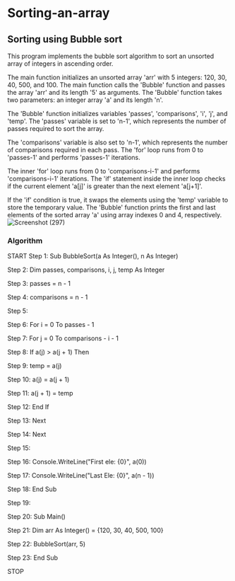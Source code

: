 # Sorting-an-array
## Sorting using Bubble sort
This program implements the bubble sort algorithm to sort an unsorted array of integers in ascending order.

The main function initializes an unsorted array 'arr' with 5 integers: 120, 30, 40, 500, and 100.
The main function calls the 'Bubble' function and passes the array 'arr' and its length '5' as arguments.
The 'Bubble' function takes two parameters: an integer array 'a' and its length 'n'.


The 'Bubble' function initializes variables 'passes', 'comparisons', 'i', 'j', and 'temp'.
The 'passes' variable is set to 'n-1', which represents the number of passes required to sort the array.

The 'comparisons' variable is also set to 'n-1', which represents the number of comparisons required in each pass.
The 'for' loop runs from 0 to 'passes-1' and performs 'passes-1' iterations.

The inner 'for' loop runs from 0 to 'comparisons-i-1' and performs 'comparisons-i-1' iterations.
The 'if' statement inside the inner loop checks if the current element 'a[j]' is greater than the next element 'a[j+1]'.

If the 'if' condition is true, it swaps the elements using the 'temp' variable to store the temporary value.
The 'Bubble' function prints the first and last elements of the sorted array 'a' using array indexes 0 and 4, respectively.
![Screenshot (297)](https://user-images.githubusercontent.com/125993593/234355869-756716ee-37a7-4abf-9b63-27b31841ec9a.png)
### Algorithm
START
Step 1: Sub BubbleSort(a As Integer(), n As Integer)

Step 2:     Dim passes, comparisons, i, j, temp As Integer


Step 3:     passes = n - 1

Step 4:     comparisons = n - 1

Step 5: 

Step 6:     For i = 0 To passes - 1

Step 7:         For j = 0 To comparisons - i - 1

Step 8:             If a(j) > a(j + 1) Then

Step 9:                 temp = a(j)

Step 10:                 a(j) = a(j + 1)

Step 11:                 a(j + 1) = temp

Step 12:             End If

Step 13:         Next

Step 14:     Next

Step 15:

Step 16:     Console.WriteLine("First ele: {0}", a(0))

Step 17:     Console.WriteLine("Last Ele: {0}", a(n - 1))

Step 18: End Sub

Step 19:

Step 20: Sub Main()

Step 21:     Dim arr As Integer() = {120, 30, 40, 500, 100}

Step 22:     BubbleSort(arr, 5)

Step 23: End Sub

STOP


